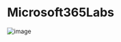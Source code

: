 # Microsoft365Labs
![image](https://github.com/hieulecyber/Microsoft365Labs/assets/102139186/90338a65-d5b0-431b-b7e7-b0438c693434)
